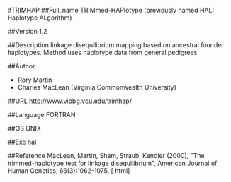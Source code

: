 #TRIMHAP
##Full_name
TRIMmed-HAPlotype (previously named HAL: Haplotype ALgorithm)

##Version
1.2

##Description
linkage disequilibrium mapping based on ancestral founder haplotypes. Method uses haplotype data from general pedigrees.

##Author
* Rory Martin
* Charles MacLean (Virginia Commonwealth University)

##URL
http://www.vipbg.vcu.edu/trimhap/

##Language
FORTRAN

##OS
UNIX

##Exe
hal

##Reference
MacLean, Martin, Sham, Straub, Kendler (2000), "The trimmed-haplotype test for linkage disequilibrium", American Journal of Human Genetics, 66(3):1062-1075\. [ html]

